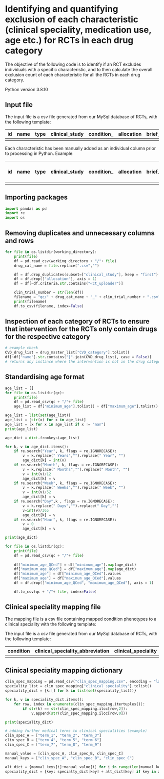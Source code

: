 # Identifying and quantifying exclusion of each characteristic (clinical speciality, medication use, age etc.) for RCTs in each drug category

The objective of the following code is to identify if an RCT excludes individuals with a specific characteristic, and to then calculate the overall exclusion count of each characteristic for all the RCTs in each drug category. 

Python version 3.8.10

## Input file

The input file is a csv file generated from our MySql database of RCTs, with the following template:

| id | name | type | clinical_study | condition_ | allocation | brief_title | phase | study_type | study_pop | criteria | gender | minimum_age | maximum_age | healthy_volunteers |
| ------------- | ------------- | ------------- | ------------- | ------------- | ------------- | ------------- | ------------- | ------------- | ------------- | ------------- | ------------- | ------------- | ------------- | ------------- |
|  |  |  |  |  |  |  |  |  |  |  |  |  |  |  |

Each characteristic has been manually added as an individual column prior to processing in Python. Example:

| id | name | type | clinical_study | condition_ | allocation | brief_title | phase | study_type | study_pop | criteria | gender | minimum_age | maximum_age | healthy_volunteers | medication_use | cardiovascular clinical speciality | ... |
| ------------- | ------------- | ------------- | ------------- | ------------- | ------------- | ------------- | ------------- | ------------- | ------------- | ------------- | ------------- | ------------- | ------------- | ------------- | ------------- | ------------- | ------------- |
|  |  |  |  |  |  |  |  |  |  |  |  |  |  |  |  |  |  |


## Importing packages 

```python
import pandas as pd 
import re
import os 
```

## Removing duplicates and unnecessary columns and rows

```python
for file in os.listdir(working_directory):
    print(file)
    df = pd.read_csv(working_directory + "/"+ file)
    drug_cat_name = file.replace(".csv","")

    df = df.drop_duplicates(subset=["clinical_study"], keep = "first")
    df = df.drop(["allocation"], axis = 1)
    df = df[~df.criteria.str.contains("<ct_uploader")]

    clin_trial_number = str(len(df))
    filename = "qc/" + drug_cat_name + "_" + clin_trial_number + ".csv"
    print(filename)
    df.to_csv(filename, index=False)
```

## Inspection of each category of RCTs to ensure that intervention for the RCTs only contain drugs for the respective category

```python 
# example check 
CVD_drug_list = drug_master_list["CVD_category"].tolist()
df[~df["name"].str.contains("|".join(CVD_drug_list), case = False)]
# returns any instance where the intervention is not in the drug category
```

## Standardising age format 

```python 
age_list = []
for file in os.listdir(qc):
    print(file)
    df = pd.read_csv(qc + "/"+ file)
    age_list = df["minimum_age"].tolist() + df["maximum_age"].tolist()

age_list = list(set(age_list))
age_list = [str(x) for x in age_list]
age_list = [x for x in age_list if x != "nan"]
print(age_list)

age_dict = dict.fromkeys(age_list)

for k, v in age_dict.items():
    if re.search("Year", k, flags = re.IGNORECASE):
        v = k.replace(" Years","").replace(" Year", "")
        age_dict[k] = int(v)
    if re.search("Month", k, flags = re.IGNORECASE):
        v = k.replace(" Months","").replace(" Month", "")
        v = int(v)/12
        age_dict[k] = v
    if re.search("Week", k, flags = re.IGNORECASE):
        v = k.replace(" Weeks","").replace(" Week", "")
        v = int(v)/52
        age_dict[k] = v
    if re.search("Day",k , flags = re.IGNORECASE):
        v = k.replace(" Days","").replace(" Day","")
        v=int(v)/365
        age_dict[k] = v
    if re.search("Hour", k, flags = re.IGNORECASE):
        v = 0 
        age_dict[k] = v  

print(age_dict)

for file in os.listdir(qc):
    print(file)
    df = pd.read_csv(qc + "/"+ file)
    
    df["minimum_age_QCed"] = df["minimum_age"].map(age_dict)
    df["maximum_age_QCed"] = df["maximum_age"].map(age_dict)
    df["minimum_age"] = df["minimum_age_QCed"].values
    df["maximum_age"] = df["maximum_age_QCed"].values
    df = df.drop(["minimum_age_QCed", "maximum_age_QCed"], axis = 1)

    df.to_csv(qc + "/"+ file, index=False)
```

## Clinical speciality mapping file 

The mapping file is a csv file containing mapped condition phenotypes to a clinical speciality with the following template:



The input file is a csv file generated from our MySql database of RCTs, with the following template:

| condition | clinical_speciality_abbreviation | clinical_speciality |
| ------------- | ------------- | ------------- | 
|  |  |  |

## Clinical speciality mapping dictionary 

```python
clin_spec_mapping = pd.read_csv("clin_spec_mapping.csv", encoding = "latin-1")
speciality_list = clin_spec_mapping["clinical_speciality"].tolist()
speciality_dict = {k:[] for k in list(set(speciality_list))}

for k, v in speciality_dict.items():
    for row, index in enumerate(clin_spec_mapping.itertuples()):
        if str(k) == str(clin_spec_mapping.iloc[row,2]):
            v.append(str(clin_spec_mapping.iloc[row,0]))

print(speciality_dict)

# adding further medical terms to clinical specialities (example)
clin_spec_A = ["term_1", "term_2", "term_3"]
clin_spec_B = ["term_4", "term_5", "term_6"]
clin_spec_C = ["term_7", "term_8", "term_9"]

manual_value = [clin_spec_A, clin_spec_B, clin_spec_C]
manual_keys = ["clin_spec_A", "clin_spec_B", "clin_spec_C"]

alt_dict = {manual_keys[i]:manual_value[i] for i in range(len(manual_keys))}
speciality_dict = {key: specialty_dict[key] + alt_dict[key] if key in alt_dict.keys() else value for key, value in specialty_dict.items()}
```